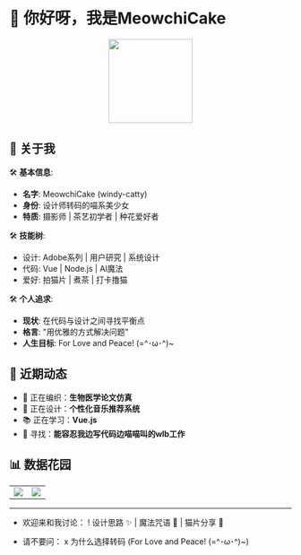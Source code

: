 # 👋 你好呀，我是MeowchiCake

<div align="center">
  <img src="https://media.giphy.com/media/ES4Vcv8zWfIt2/giphy.gif" width="150">
</div>

## 🎀 关于我

🛠️ **基本信息**:  

- **名字**: MeowchiCake (windy-catty)  
- **身份**: 设计师转码的喵系美少女  
- **特质**: 摄影师 | 茶艺初学者 | 种花爱好者  

🛠️ **技能树**:  

- 设计: Adobe系列 | 用户研究 | 系统设计  
- 代码: Vue | Node.js | AI魔法  
- 爱好: 拍猫片 | 煮茶 | 打卡撸猫  

🛠️ **个人追求**:  

- **现状**: 在代码与设计之间寻找平衡点  
- **格言**: "用优雅的方式解决问题"  
- **人生目标**: For Love and Peace! (=^･ω･^)~

## 🌸 近期动态

- 🧶 正在编织：**生物医学论文仿真**
- 🎨 正在设计：**个性化音乐推荐系统**
- 📚 正在学习：**Vue.js**
- 🐾 寻找：**能容忍我边写代码边喵喵叫的wlb工作**

## 📊 数据花园

<div align="center">
  <table>
    <tr>
      <td>
        <img src="https://github-readme-stats.vercel.app/api?username=windy-catty&show_icons=true&theme=radical&bg_color=30,ff9a9e,fad0c4&title_color=fff&icon_color=fff&hide_border=true" />
      </td>
      <td>
        <img src="https://github-readme-stats.vercel.app/api/top-langs/?username=windy-catty&layout=compact&theme=radical&bg_color=30,a18cd1,fbc2eb&title_color=fff&hide_border=true" />
      </td>
    </tr>
  </table>
</div>

------

+ 欢迎来和我讨论：
  ! 设计思路 ✨ | 魔法咒语 🎩 | 猫片分享 🐾

- 请不要问：
  x 为什么选择转码 (For Love and Peace! (=^･ω･^)~)
